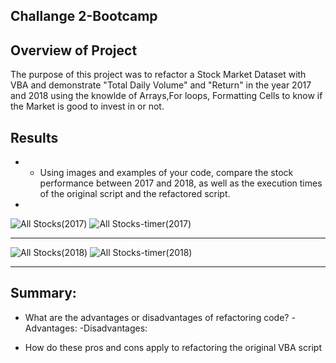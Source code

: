 ## Challange 2-Bootcamp


## Overview of Project
The purpose of this project was to refactor a Stock Market Dataset with VBA and demonstrate "Total Daily Volume" and "Return" in the year 2017 and 2018 using the knowlde of Arrays,For loops, Formatting Cells to know if the Market is good to invest in or not.

## Results


 - - Using images and examples of your code, compare the stock performance between 2017 and 2018, as well as the execution times of the original script and the refactored script.
 - 
![All Stocks(2017)](https://github.com/Tifarahani/Challange-2-Bootcamp/blob/main/Resources/All%20Stocks(2017).png)
![All Stocks-timer(2017)](https://github.com/Tifarahani/Challange-2-Bootcamp/blob/main/Resources/All%20Stocks-timer(2017).png)

---
![All Stocks(2018)](https://github.com/Tifarahani/Challange-2-Bootcamp/blob/main/Resources/All%20Stocks(2018).png)
![All Stocks-timer(2018)](https://github.com/Tifarahani/Challange-2-Bootcamp/blob/main/Resources/All%20Stocks-timer(2018).png)
 
 ---
##  Summary:
* What are the advantages or disadvantages of refactoring code?
-Advantages:
-Disadvantages:

* How do these pros and cons apply to refactoring the original VBA script

